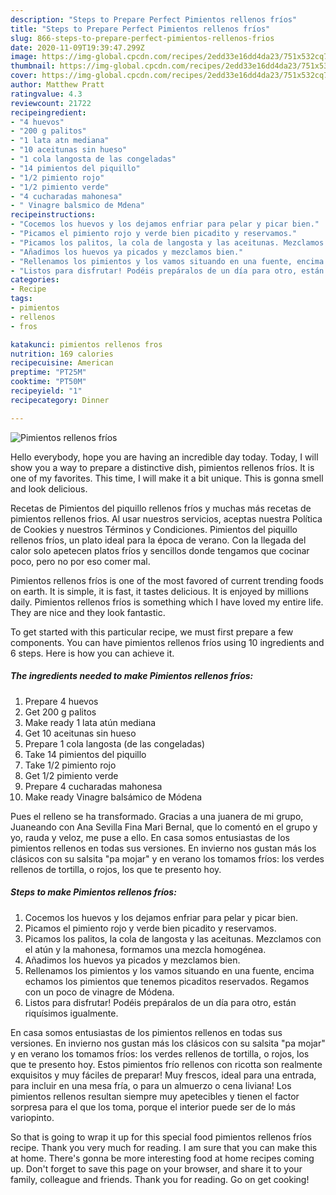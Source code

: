 ```yaml
---
description: "Steps to Prepare Perfect Pimientos rellenos fríos"
title: "Steps to Prepare Perfect Pimientos rellenos fríos"
slug: 866-steps-to-prepare-perfect-pimientos-rellenos-frios
date: 2020-11-09T19:39:47.299Z
image: https://img-global.cpcdn.com/recipes/2edd33e16dd4da23/751x532cq70/pimientos-rellenos-frios-foto-principal.jpg
thumbnail: https://img-global.cpcdn.com/recipes/2edd33e16dd4da23/751x532cq70/pimientos-rellenos-frios-foto-principal.jpg
cover: https://img-global.cpcdn.com/recipes/2edd33e16dd4da23/751x532cq70/pimientos-rellenos-frios-foto-principal.jpg
author: Matthew Pratt
ratingvalue: 4.3
reviewcount: 21722
recipeingredient:
- "4 huevos"
- "200 g palitos"
- "1 lata atn mediana"
- "10 aceitunas sin hueso"
- "1 cola langosta de las congeladas"
- "14 pimientos del piquillo"
- "1/2 pimiento rojo"
- "1/2 pimiento verde"
- "4 cucharadas mahonesa"
- " Vinagre balsmico de Mdena"
recipeinstructions:
- "Cocemos los huevos y los dejamos enfriar para pelar y picar bien."
- "Picamos el pimiento rojo y verde bien picadito y reservamos."
- "Picamos los palitos, la cola de langosta y las aceitunas. Mezclamos con el atún y la mahonesa, formamos una mezcla homogénea."
- "Añadimos los huevos ya picados y mezclamos bien."
- "Rellenamos los pimientos y los vamos situando en una fuente, encima echamos los pimientos que tenemos picaditos reservados. Regamos con un poco de vinagre de Módena."
- "Listos para disfrutar! Podéis prepáralos de un día para otro, están riquísimos igualmente."
categories:
- Recipe
tags:
- pimientos
- rellenos
- fros

katakunci: pimientos rellenos fros 
nutrition: 169 calories
recipecuisine: American
preptime: "PT25M"
cooktime: "PT50M"
recipeyield: "1"
recipecategory: Dinner

---
```



![Pimientos rellenos fríos](https://img-global.cpcdn.com/recipes/2edd33e16dd4da23/751x532cq70/pimientos-rellenos-frios-foto-principal.jpg)

Hello everybody, hope you are having an incredible day today. Today, I will show you a way to prepare a distinctive dish, pimientos rellenos fríos. It is one of my favorites. This time, I will make it a bit unique. This is gonna smell and look delicious.

Recetas de Pimientos del piquillo rellenos fríos y muchas más recetas de pimientos rellenos frios. Al usar nuestros servicios, aceptas nuestra Política de Cookies y nuestros Términos y Condiciones. Pimientos del piquillo rellenos fríos, un plato ideal para la época de verano. Con la llegada del calor solo apetecen platos fríos y sencillos donde tengamos que cocinar poco, pero no por eso comer mal.

Pimientos rellenos fríos is one of the most favored of current trending foods on earth. It is simple, it is fast, it tastes delicious. It is enjoyed by millions daily. Pimientos rellenos fríos is something which I have loved my entire life. They are nice and they look fantastic.


To get started with this particular recipe, we must first prepare a few components. You can have pimientos rellenos fríos using 10 ingredients and 6 steps. Here is how you can achieve it.

<!--inarticleads1-->

##### The ingredients needed to make Pimientos rellenos fríos:

1. Prepare 4 huevos
1. Get 200 g palitos
1. Make ready 1 lata atún mediana
1. Get 10 aceitunas sin hueso
1. Prepare 1 cola langosta (de las congeladas)
1. Take 14 pimientos del piquillo
1. Take 1/2 pimiento rojo
1. Get 1/2 pimiento verde
1. Prepare 4 cucharadas mahonesa
1. Make ready  Vinagre balsámico de Módena


Pues el relleno se ha transformado. Gracias a una juanera de mi grupo, Juaneando con Ana Sevilla Fina Mari Bernal, que lo comentó en el grupo y yo, rauda y veloz, me puse a ello. En casa somos entusiastas de los pimientos rellenos en todas sus versiones. En invierno nos gustan más los clásicos con su salsita &#34;pa mojar&#34; y en verano los tomamos fríos: los verdes rellenos de tortilla, o rojos, los que te presento hoy. 

<!--inarticleads2-->

##### Steps to make Pimientos rellenos fríos:

1. Cocemos los huevos y los dejamos enfriar para pelar y picar bien.
1. Picamos el pimiento rojo y verde bien picadito y reservamos.
1. Picamos los palitos, la cola de langosta y las aceitunas. Mezclamos con el atún y la mahonesa, formamos una mezcla homogénea.
1. Añadimos los huevos ya picados y mezclamos bien.
1. Rellenamos los pimientos y los vamos situando en una fuente, encima echamos los pimientos que tenemos picaditos reservados. Regamos con un poco de vinagre de Módena.
1. Listos para disfrutar! Podéis prepáralos de un día para otro, están riquísimos igualmente.


En casa somos entusiastas de los pimientos rellenos en todas sus versiones. En invierno nos gustan más los clásicos con su salsita &#34;pa mojar&#34; y en verano los tomamos fríos: los verdes rellenos de tortilla, o rojos, los que te presento hoy. Estos pimientos frío rellenos con ricotta son realmente exquisitos y muy fáciles de preparar! Muy frescos, ideal para una entrada, para incluir en una mesa fría, o para un almuerzo o cena liviana! Los pimientos rellenos resultan siempre muy apetecibles y tienen el factor sorpresa para el que los toma, porque el interior puede ser de lo más variopinto. 

So that is going to wrap it up for this special food pimientos rellenos fríos recipe. Thank you very much for reading. I am sure that you can make this at home. There's gonna be more interesting food at home recipes coming up. Don't forget to save this page on your browser, and share it to your family, colleague and friends. Thank you for reading. Go on get cooking!
